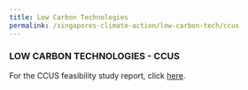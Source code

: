```yaml
---
title: Low Carbon Technologies
permalink: /singapores-climate-action/low-carbon-tech/ccus
---
```


### LOW CARBON TECHNOLOGIES - CCUS

For the CCUS feasibility study report, click [<a href="/docs/default-source/default-document-library/ccus-study-report.pdf" target="_blank">here</a>](/docs/default-source/default-document-library/ccus-study-report.pdf).

